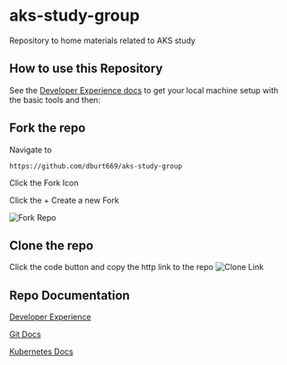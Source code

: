 # aks-study-group

Repository to home materials related to AKS study

## How to use this Repository

See the [Developer Experience docs](/docs/devx/devx.md) to get your local machine setup with the basic tools and then:

## Fork the repo

Navigate to

``` https://github.com/dburt669/aks-study-group ```

Click the Fork Icon

Click the + Create a new Fork

![Fork Repo](/docs/git/img/git-fork.png)

## Clone the repo

Click the code button and copy the http link to the repo
![Clone Link](/docs/git/img/copy-git-clone-link.png)

## Repo Documentation

[Developer Experience](/docs/devx/devx.md)

[Git Docs](/docs/git/git.md)

[Kubernetes Docs](/docs/k8s/k8s.md)
